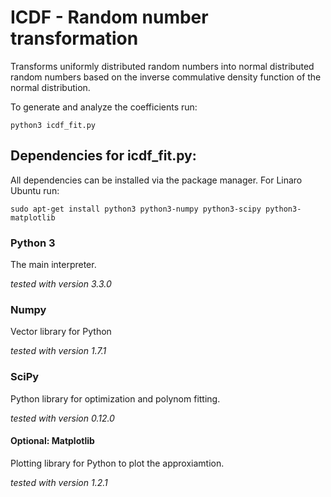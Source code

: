 ICDF - Random number transformation
===================================

Transforms uniformly distributed random numbers into normal distributed
random numbers based on the inverse commulative density function of the
normal distribution.

To generate and analyze the coefficients run:
```
python3 icdf_fit.py
```

Dependencies for icdf_fit.py:
-----------------------------

All dependencies can be installed via the package manager. For Linaro Ubuntu run:
```
sudo apt-get install python3 python3-numpy python3-scipy python3-matplotlib
```

### Python 3 ###
  
The main interpreter.

*tested with version 3.3.0*

### Numpy ###

Vector library for Python

*tested with version 1.7.1*

### SciPy ###

Python library for optimization and polynom fitting.

*tested with version 0.12.0*

#### Optional: Matplotlib ####

Plotting library for Python to plot the approxiamtion.

*tested with version 1.2.1*

